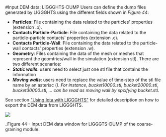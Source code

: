 #Input DEM data: LIGGGHTS-DUMP
Users can define the dump files generated by LIGGGHTS using the different fields shown in _Figure 44_:

* **Particles**: File containing the data related to the particles' properties (extension .p).
* **Contacts Particle-Particle**: File containing the data related to the particle-particle contacts' properties (extension .c).
* **Contacts Particle-Wall**: File containing the data related to the particle-wall contacts' properties (extension .w).
* **Geometry**: Files containing the data of the mesh or meshes that represent the geomtries/wall in the simulation (extension stl). There are two different scenarios:
 * **_Static walls_**: users need to select just one stl file that contains the information 
 * **_Moving walls_**: users need to replace the value of time-step of the stl file name by an asterisc (*). For instance, bucket10000.stl, bucket20000.stl, bucket30000.stl, ... can be read as moving wall by spcifying bucket*.stl.      

See section ["Using Iota with LIGGGHTS"](/LIGGGHTS/Iota_LIGGGHTS_DUMP.md) for detailed description on how to export the DEM data from LIGGGHTS.  

![](/assets/iota-cg-Input_DEM_Data_LIGGGHTS_DUMP_cropped.PNG) <a name="Iota-CG-LIGGGHTS"></a>

_Figure 44 - Input DEM data window for LIGGGTS-DUMP of the coarse-graining module.

 